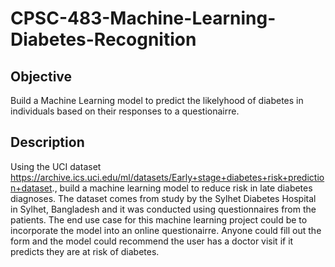 # CPSC-483-Machine-Learning-Diabetes-Recognition

## Objective
Build a Machine Learning model to predict the likelyhood of diabetes in individuals based on their responses to a questionairre.

## Description
Using the UCI dataset https://archive.ics.uci.edu/ml/datasets/Early+stage+diabetes+risk+prediction+dataset., build a machine learning model to reduce risk in late diabetes diagnoses. The dataset comes from study by the Sylhet Diabetes Hospital in Sylhet, Bangladesh and it was conducted using questionnaires from the patients. The end use case for this machine learning project could be to incorporate the model into an online questionairre. Anyone could fill out the form and the model could recommend the user has a doctor visit if it predicts they are at risk of diabetes.
